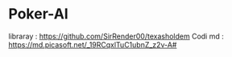 # Poker-AI
libraray : https://github.com/SirRender00/texasholdem
Codi md : https://md.picasoft.net/_19RCqxlTuC1ubnZ_z2v-A#

